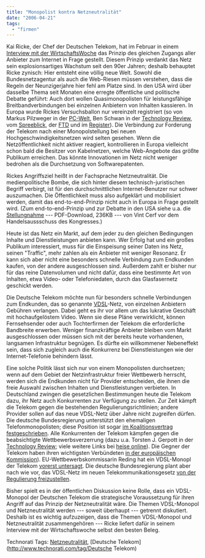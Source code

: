 ```yaml
---
title: "Monopolist kontra Netzneutralität"
date: "2006-04-21"
tags: 
  - "firmen"
---
```


Kai Ricke, der Chef der Deutschen Telekom, hat im Februar in einem [Interview mit der WirtschaftsWoche](http://www.wiwo.de/pswiwo/fn/ww2/sfn/buildww/id/126/id/158941/fm/0/SH/0/depot/0/index.html) das Prinzip des gleichen Zugangs aller Anbieter zum Internet in Frage gestellt. Diesem Prinzip verdankt das Netz sein explosionsartiges Wachstum seit den 90er Jahren; deshalb behauptet Ricke zynisch: Hier entsteht eine völlig neue Welt. Sowohl die Bundesnetzagentur als auch die Web-Riesen müssen verstehen, dass die Regeln der Neunzigerjahre hier fehl am Platze sind. In den USA wird über dasselbe Thema seit Monaten eine erregte öffentliche und politische Debatte geführt: Auch dort wollen Quasimonopolisten für leistungsfähige Breitbandverbindungen bei einzelnen Anbietern von Inhalten kassieren. In Europa wurde Rickes Versuchsballon nur vereinzelt registriert (so von Markus Pilzweger in der [PC-Welt](http://www.pcwelt.de/news/online/132244/), Ben Schwan in der [Technology Review](http://www.heise.de/tr/artikel/69272/0/102), vom [Spreeblick](http://www.spreeblick.com/2006/03/24/die-neue-neutralitat/), der [FTD](http://ftd.de/technik/it_telekommunikation/61347.html) und im [Register](http://www.theregister.co.uk/2006/02/27/deutche_telekom_google/)). Die Verbindung zur Forderung der Telekom nach einer Monopolstellung bei neuen Hochgeschwindigkeitsnetzen wird selten gesehen. Wenn die Netzöffentlichkeit nicht aktiver reagiert, kontrollieren in Europa vielleicht schon bald die Besitzer von Kabelnetzen, welche Web-Angebote das größte Publikum erreichen. Das könnte Innovationen im Netz nicht weniger bedrohen als die Durchsetzung von Softwarepatenten.

Rickes Angriffsziel heißt in der Fachsprache Netzneutralität. Die medienpolitische Bombe, die sich hinter diesem technisch-juristischen Begriff verbirgt, ist für den durchschnittlichen Internet-Benutzer nur schwer auszumachen. Die Öffentlichkeit muss also aufgeklärt und mobilisiert werden, damit das end-to-end-Prinzip nicht auch in Europa in Frage gestellt wird. (Zum end-to-end-Prinzip und zur Debatte in den USA siehe u.a. die [Stellungnahme](http://commerce.senate.gov/pdf/cerf-020706.pdf) --- PDF-Download, 236KB --- von Vint Cerf vor dem Handelsaussschuss des Kongresses.)

Heute ist das Netz ein Markt, auf dem jeder zu den gleichen Bedingungen Inhalte und Dienstleistungen anbieten kann. Wer Erfolg hat und ein großes Publikum interessiert, muss für die Einspeisung seiner Daten ins Netz, seinen "Traffic", mehr zahlen als ein Anbieter mit weniger Resonanz. Er kann sich aber nicht eine besonders schnelle Verbindung zum Endkunden kaufen, von der andere ausgeschlossen sind. Außerdem zahlt er bisher nur für das reine Datenvolumen und nicht dafür, dass eine bestimmte Art von Inhalten, etwa Video- oder Telefoniedaten, durch das Glasfasernetz geschickt werden.

Die Deutsche Telekom möchte nun für besonders schnelle Verbindungen zum Endkunden, das so genannte [VDSL](http://de.wikipedia.org/wiki/VDSL)\-Netz, von einzelnen Anbietern Gebühren verlangen. Dabei geht es ihr vor allem um das lukrative Geschäft mit hochaufgelöstem Video. Wenn sie diese Pläne verwirklicht, können Fernsehsender oder auch Tochterfirmen der Telekom die erforderliche Bandbreite erwerben. Weniger finanzkräftige Anbieter bleiben vom Markt ausgeschlossen oder müssen sich mit der bereits heute vorhandenen, langsamen Infrastruktur begnügen. Es dürfte ein willkommener Nebeneffekt sein, dass sich zugleich auch die Konkurrenz bei Dienstleistungen wie der Internet-Telefonie behindern lässt.

Eine solche Politik lässt sich nur von einem Monopolisten durchsetzen; wenn auf dem Gebiet der Netzinfrastruktur freier Wettbewerb herrscht, werden sich die Endkunden nicht für Provider entscheiden, die ihnen die freie Auswahl zwischen Inhalten und Dienstleistungen verbieten. In Deutschland zwingen die gesetzlichen Bestimmungen heute die Telekom dazu, ihr Netz auch Konkurrenten zur Verfügung zu stellen. Zur Zeit kämpft die Telekom gegen die bestehenden Regulierungsrichtlinien; andere Provider sollen auf das neue VDSL-Netz über Jahre nicht zugreifen dürfen. Die deutsche Bundesregierung unterstützt den ehemaligen Telefonmonopolisten; diese Position ist sogar [im Koalitionsvertrag festgeschrieben](http://www.teltarif.de/arch/2005/kw45/s19382.html). Alle Konkurrenten der Telekom kämpfen gegen die beabsichtigte Wettbewerbsverzerrung (dazu u.a. Torsten J. Gerpott in der [Technology Review](http://www.heise.de/tr/artikel/71197); viele weitere Links bei [heise online](http://www.heise.de/newsticker/meldung/71233)). Die Gegner der Telekom haben ihren wichtigsten Verbündeten [in der europäischen Kommission](http://www.silicon.de/enid/0,c81eaf636f6e5f6964092d093135363831093a095f7472636964092d093137363739/telecom_und_ip_39.html)). EU-Wettbewerbskommissarin Reding hat ein VDSL-Monopl der Telekom [vorerst untersagt](http://www.manager-magazin.de/it/artikel/0,2828,392149,00.html). Die deutsche Bundesregierung plant aber nach wie vor, das VDSL-Netz im neuen Telekommunikationsgesetz [von der Regulierung freizustellen](http://www.heise.de/newsticker/meldung/71681).

Bisher spielt es in der öffentlichen Diskussion keine Rolle, dass ein VDSL-Monopol der Deutschen Telekom die strategische Voraussetzung für ihren Angriff auf das Prinzip der Netzneutralität wäre. Die Themen VDSL-Monopol und Netzneutralität werden --- soweit überhaupt --- getrennt diskutiert. Deshalb ist es wichtig aufzuzeigen, dass die Themen VDSL-Monopol und Netzneutralität zusammengehören --- Ricke liefert dafür in seinem Interview mit der Wirtschaftswoche selbst den besten Beleg.

Technorati Tags: [Netzneutralität](http://www.technorati.com/tag/Netzneutralität), [Deutsche Telekom](http://www.technorati.com/tag/Deutsche Telekom)
